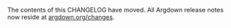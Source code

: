 The contents of this CHANGELOG have moved. All Argdown release notes now reside at [argdown.org/changes](https://argdown.org/changes).
